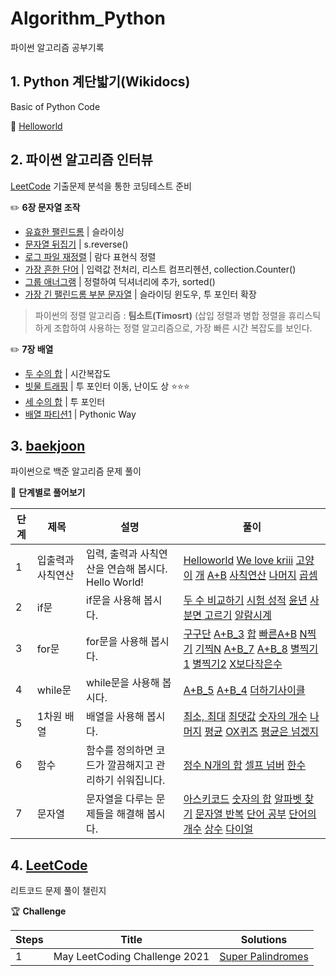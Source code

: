 # Algorithm_Python
파이썬 알고리즘 공부기록


## 1. Python 계단밟기(Wikidocs)

Basic of Python Code

📂 [Helloworld](https://github.com/SoyeonHH/Algorithm_Python/tree/main/Helloworld)




## 2. 파이썬 알고리즘 인터뷰

[LeetCode](https://github.com/SoyeonHH/Algorithm_Python/tree/main/LeetCode) 기출문제 분석을 통한 코딩테스트 준비

✏️ **6장 문자열 조작**

  * [유효한 팰린드롬](https://github.com/SoyeonHH/Algorithm_Python/blob/main/LeetCode/125.py) | 슬라이싱
  * [문자열 뒤집기](https://github.com/SoyeonHH/Algorithm_Python/blob/main/LeetCode/344.py) | s.reverse()
  * [로그 파일 재정렬](https://github.com/SoyeonHH/Algorithm_Python/blob/main/LeetCode/937.py) | 람다 표현식 정렬
  * [가장 흔한 단어](https://github.com/SoyeonHH/Algorithm_Python/blob/main/LeetCode/819.py) | 입력값 전처리, 리스트 컴프리헨션, collection.Counter()
  * [그룹 애너그램](https://github.com/SoyeonHH/Algorithm_Python/blob/main/LeetCode/49.py) | 정렬하여 딕셔너리에 추가, sorted()
  * [가장 긴 팰린드롬 부분 문자열](https://github.com/SoyeonHH/Algorithm_Python/blob/main/LeetCode/5.py) | 슬라이딩 윈도우, 투 포인터 확장

>  파이썬의 정렬 알고리즘 : **팀소트(Timosrt)** (삽입 정렬과 병합 정렬을 휴리스틱하게 조합하여 사용하는 정렬 알고리즘으로, 가장 빠른 시간 복잡도를 보인다.

✏️ **7장 배열**

 * [두 수의 합](https://github.com/SoyeonHH/Algorithm_Python/blob/main/LeetCode/1.py) | 시간복잡도
 * [빗물 트래핑](https://github.com/SoyeonHH/Algorithm_Python/blob/main/LeetCode/42.py) | 투 포인터 이동, 난이도 상 ⭐⭐⭐
 * [세 수의 합](https://github.com/SoyeonHH/Algorithm_Python/blob/main/LeetCode/15.py) | 투 포인터
 * [배열 파티션1](https://github.com/SoyeonHH/Algorithm_Python/blob/main/LeetCode/561.py) | Pythonic Way



## 3. [baekjoon](https://www.acmicpc.net/user/sodus1102)

파이썬으로 백준 알고리즘 문제 풀이

📎 **단계별로 풀어보기**

단계|제목|설명|풀이
---|---|---|---
1|입출력과 사칙연산|입력, 출력과 사칙연산을 연습해 봅시다. Hello World!|[Helloworld](https://github.com/SoyeonHH/Algorithm_Python/blob/main/baekjoon/2557.py)  [We love kriii](https://github.com/SoyeonHH/Algorithm_Python/blob/main/baekjoon/10718.py)  [고양이](https://github.com/SoyeonHH/Algorithm_Python/blob/main/baekjoon/10171.py)  [개](https://github.com/SoyeonHH/Algorithm_Python/blob/main/baekjoon/10172.py)  [A+B](https://github.com/SoyeonHH/Algorithm_Python/blob/main/baekjoon/1000.py)  [사칙연산](https://github.com/SoyeonHH/Algorithm_Python/blob/main/baekjoon/10869.py)  [나머지](https://github.com/SoyeonHH/Algorithm_Python/blob/main/baekjoon/10430.py)  [곱셈](https://github.com/SoyeonHH/Algorithm_Python/blob/main/baekjoon/2588.py)
2|if문|if문을 사용해 봅시다.|[두 수 비교하기](https://github.com/SoyeonHH/Algorithm_Python/blob/main/baekjoon/1330.py) [시험 성적](https://github.com/SoyeonHH/Algorithm_Python/blob/main/baekjoon/9498.py) [윤년](https://github.com/SoyeonHH/Algorithm_Python/blob/main/baekjoon/2753.py) [사분면 고르기](https://github.com/SoyeonHH/Algorithm_Python/blob/main/baekjoon/14681.py) [알람시계](https://github.com/SoyeonHH/Algorithm_Python/blob/main/baekjoon/2884.py)
3|for문|for문을 사용해 봅시다.|[구구단](https://github.com/SoyeonHH/Algorithm_Python/blob/main/baekjoon/2739.py) [A+B_3](https://github.com/SoyeonHH/Algorithm_Python/blob/main/baekjoon/10950.py) [합](https://github.com/SoyeonHH/Algorithm_Python/blob/main/baekjoon/8389.py) [빠른A+B](https://github.com/SoyeonHH/Algorithm_Python/blob/main/baekjoon/15552.py) [N찍기](https://github.com/SoyeonHH/Algorithm_Python/blob/main/baekjoon/2741.py) [기찍N](https://github.com/SoyeonHH/Algorithm_Python/blob/main/baekjoon/2742.py) [A+B_7](https://github.com/SoyeonHH/Algorithm_Python/blob/main/baekjoon/11021.py) [A+B_8](https://github.com/SoyeonHH/Algorithm_Python/blob/main/baekjoon/11022.py) [별찍기1](https://github.com/SoyeonHH/Algorithm_Python/blob/main/baekjoon/2438.py) [별찍기2](https://github.com/SoyeonHH/Algorithm_Python/blob/main/baekjoon/2439.py) [X보다작은수](https://github.com/SoyeonHH/Algorithm_Python/blob/main/baekjoon/10871.py)
4|while문|while문을 사용해 봅시다.|[A+B_5](https://github.com/SoyeonHH/Algorithm_Python/blob/main/baekjoon/10952.py) [A+B_4](https://github.com/SoyeonHH/Algorithm_Python/blob/main/baekjoon/10951.py) [더하기사이클](https://github.com/SoyeonHH/Algorithm_Python/blob/main/baekjoon/1110.py)
5|1차원 배열|배열을 사용해 봅시다.|[최소, 최대](https://github.com/SoyeonHH/Algorithm_Python/blob/main/baekjoon/10818.py) [최댓값](https://github.com/SoyeonHH/Algorithm_Python/blob/main/baekjoon/2562.py) [숫자의 개수](https://github.com/SoyeonHH/Algorithm_Python/blob/main/baekjoon/2577.py) [나머지](https://github.com/SoyeonHH/Algorithm_Python/blob/main/baekjoon/3052.py) [평균](https://github.com/SoyeonHH/Algorithm_Python/blob/main/baekjoon/1546.py) [OX퀴즈](https://github.com/SoyeonHH/Algorithm_Python/blob/main/baekjoon/8958.py) [평균은 넘겠지](https://github.com/SoyeonHH/Algorithm_Python/blob/main/baekjoon/4344.py)
6|함수|함수를 정의하면 코드가 깔끔해지고 관리하기 쉬워집니다.|[정수 N개의 합](https://github.com/SoyeonHH/Algorithm_Python/blob/main/baekjoon/15596.py) [셀프 넘버](https://github.com/SoyeonHH/Algorithm_Python/blob/main/baekjoon/4673.py) [한수](https://github.com/SoyeonHH/Algorithm_Python/blob/main/baekjoon/1065.py)
7|문자열|문자열을 다루는 문제들을 해결해 봅시다.|[아스키코드](https://github.com/SoyeonHH/Algorithm_Python/blob/main/baekjoon/11654.py) [숫자의 합](https://github.com/SoyeonHH/Algorithm_Python/blob/main/baekjoon/11720.py) [알파벳 찾기](https://github.com/SoyeonHH/Algorithm_Python/blob/main/baekjoon/10809.py) [문자열 반복](https://github.com/SoyeonHH/Algorithm_Python/blob/main/baekjoon/2675.py) [단어 공부](https://github.com/SoyeonHH/Algorithm_Python/blob/main/baekjoon/1157.py) [단어의 개수](https://github.com/SoyeonHH/Algorithm_Python/blob/main/baekjoon/1152.py) [상수](https://github.com/SoyeonHH/Algorithm_Python/blob/main/baekjoon/2908.py) [다이얼](https://github.com/SoyeonHH/Algorithm_Python/blob/main/baekjoon/5622.py)



## 4. [LeetCode](https://leetcode.com/sodus1102/)

리트코드 문제 풀이 챌린지

🏆 **Challenge**

Steps|Title|Solutions
 ---|---|---
 1|May LeetCoding Challenge 2021|[Super Palindromes](https://github.com/SoyeonHH/Algorithm_Python/blob/main/LeetCode/906.py)
